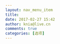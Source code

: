 ```yaml
---
layout: nav_menu_item
title: 
date: 2017-02-27 15:42
author: knia@live.cn
comments: true
categories: [选项]
---
```

 
